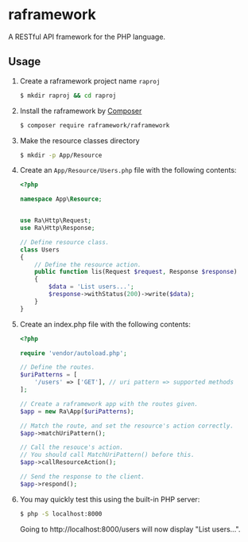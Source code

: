 # raframework
A RESTful API framework for the PHP language. 


## Usage

1.  Create a raframework project name `raproj`

    ```bash
    $ mkdir raproj && cd raproj
    ```

2.  Install the raframework by [Composer](https://getcomposer.org/)
    ```bash
    $ composer require raframework/raframework
    ```

3.  Make the resource classes directory
    ```bash
    $ mkdir -p App/Resource
    ```

4.  Create an `App/Resource/Users.php` file with the following contents:
    ```php
    <?php
    
    namespace App\Resource;
    
    
    use Ra\Http\Request;
    use Ra\Http\Response;
    
    // Define resource class.
    class Users
    {
        // Define the resource action.
        public function lis(Request $request, Response $response)
        {
            $data = 'List users...';
            $response->withStatus(200)->write($data);
        }
    }
    ```

5.  Create an index.php file with the following contents:

    ```php
    <?php
    
    require 'vendor/autoload.php';
    
    // Define the routes.
    $uriPatterns = [
        '/users' => ['GET'], // uri pattern => supported methods
    ];
    
    // Create a raframework app with the routes given.
    $app = new Ra\App($uriPatterns);
    
    // Match the route, and set the resource's action correctly.
    $app->matchUriPattern();
    
    // Call the resouce's action.
    // You should call MatchUriPattern() before this.
    $app->callResourceAction();
    
    // Send the response to the client.
    $app->respond();
    ```

6.  You may quickly test this using the built-in PHP server:
    ```bash
    $ php -S localhost:8000
    ```
    
    Going to http://localhost:8000/users will now display "List users...".
